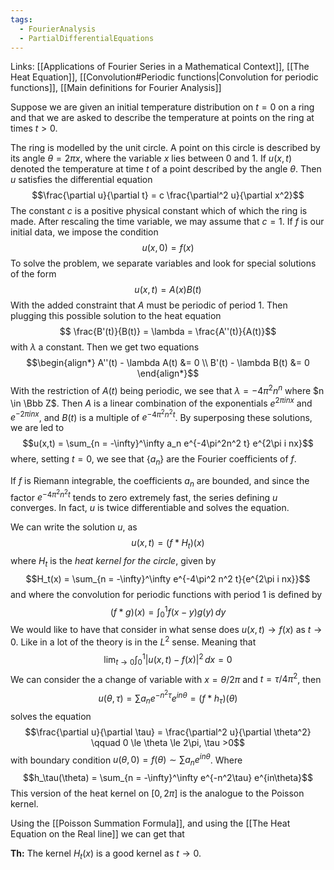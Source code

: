 ```yaml
---
tags:
  - FourierAnalysis
  - PartialDifferentialEquations
---
```

Links: [[Applications of Fourier Series in a Mathematical Context]], [[The Heat Equation]], [[Convolution#Periodic functions|Convolution for periodic functions]], [[Main definitions for Fourier Analysis]]

Suppose we are given an initial temperature distribution on $t= 0$ on a ring and that we are asked to describe the temperature at points on the ring at times $t >0$. 

The ring is modelled by the unit circle. A point on this circle is described by its angle $\theta = 2\pi x$, where the variable $x$ lies between $0$ and $1$. If $u(x, t)$ denoted the temperature at time $t$ of a point described by the angle $\theta$. Then $u$ satisfies the differential equation $$\frac{\partial u}{\partial t} = c  \frac{\partial^2 u}{\partial x^2}$$
The constant $c$ is a positive physical constant which of which the ring is made. After rescaling the time variable, we may assume that $c = 1$. If $f$ is our initial data, we impose the condition $$u(x, 0) = f(x)$$To solve the problem, we separate variables and look for special solutions of the form $$u(x, t) = A(x) B(t)$$With the added constraint that $A$ must be periodic of period $1$. Then plugging this possible solution to the heat equation $$ \frac{B'(t)}{B(t)} = \lambda = \frac{A''(t)}{A(t)}$$with $\lambda$ a constant. Then we get two equations $$\begin{align*}
A''(t) - \lambda A(t) &= 0 \\
B'(t) - \lambda B(t)  &= 0
\end{align*}$$
With the restriction of $A(t)$ being periodic, we see that $\lambda = -4\pi^2 n^n$ where $n \in \Bbb Z$. Then $A$ is a linear combination of the exponentials $e^{2\pi i nx}$ and $e^{-2\pi i n x}$, and $B(t)$ is a multiple of $e^{-4\pi^2 n^2 t}$. By superposing these solutions, we are led to $$u(x,t) = \sum_{n = -\infty}^\infty a_n e^{-4\pi^2n^2 t} e^{2\pi i nx}$$where, setting $t= 0$, we see that $\{a_n\}$ are the Fourier coefficients of $f$. 

If $f$ is Riemann integrable, the coefficients $a_n$ are bounded, and since the factor $e^{-4\pi ^2n^2 t}$ tends to zero extremely fast, the series defining $u$ converges. In fact, $u$ is twice differentiable and solves the equation. 

We can write the solution $u$, as $$u(x, t) = (f*H_t)(x)$$where $H_t$ is the *heat kernel for the circle*, given by $$H_t(x) = \sum_{n = -\infty}^\infty e^{-4\pi^2 n^2 t}{e^{2\pi i nx}}$$and where the convolution for periodic functions with period $1$ is defined by $$(f*g) (x) = \int_0^1 f(x-y)g(y)\, dy$$
We would like to have that consider in what sense does $u(x, t) \to f(x)$ as $t\to 0$. Like in a lot of the theory is in the $L^2$ sense. Meaning that $$\lim_{t \to 0} \int_0^1 |u(x, t)-f(x)|^2\, dx = 0$$
We can consider the a change of variable with $x =\theta/2\pi$ and $t = \tau/4\pi^2$, then $$u(\theta, \tau) = \sum a_n e^{-n^2 \tau} e^{in\theta} = (f*h_\tau)(\theta)$$
solves the equation $$\frac{\partial u}{\partial \tau} = \frac{\partial^2 u}{\partial \theta^2} \qquad 0 \le \theta \le 2\pi, \tau >0$$
with boundary condition $u(\theta, 0) = f(\theta) \sim \sum a_n e^{in\theta}$. Where $$h_\tau(\theta) = \sum_{n = -\infty}^\infty e^{-n^2\tau} e^{in\theta}$$
This version of the heat kernel on $[0, 2\pi]$ is the analogue to the Poisson kernel. 

Using the [[Poisson Summation Formula]], and using the [[The Heat Equation on the Real line]] we can get that

**Th:** The kernel $H_t(x)$ is a good kernel as $t \to 0$. 